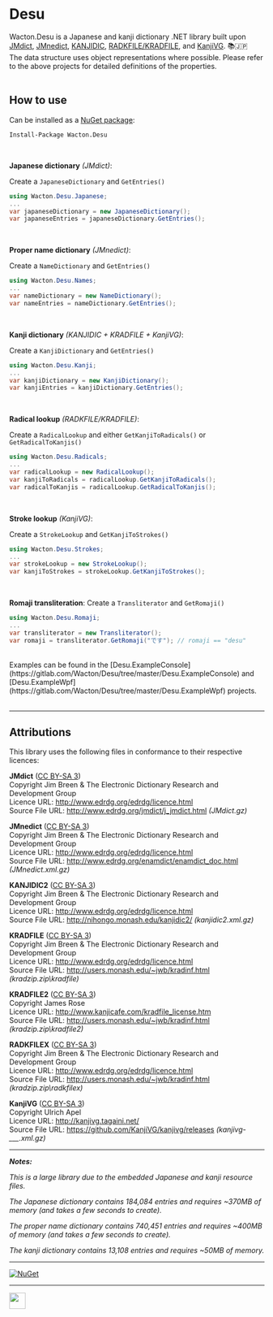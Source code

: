 # Desu
Wacton.Desu is a Japanese and kanji dictionary .NET library built upon [JMdict](http://www.edrdg.org/jmdict/edict_doc.html), [JMnedict](http://www.edrdg.org/enamdict/enamdict_doc.html), [KANJIDIC](http://www.edrdg.org/kanjidic/kanjidic.html), [RADKFILE/KRADFILE](http://users.monash.edu/~jwb/kradinf.html), and [KanjiVG](http://kanjivg.tagaini.net/). 📚🇯🇵
<br>
The data structure uses object representations where possible.  Please refer to the above projects for detailed definitions of the properties.
<br><br>
## How to use
Can be installed as a [NuGet package](https://www.nuget.org/packages/Wacton.Desu/):
```
Install-Package Wacton.Desu
```
<br>

**Japanese dictionary** *(JMdict)*:

Create a ```JapaneseDictionary``` and ```GetEntries()```
```c#
using Wacton.Desu.Japanese;
...
var japaneseDictionary = new JapaneseDictionary();
var japaneseEntries = japaneseDictionary.GetEntries();
```
<br>

**Proper name dictionary** *(JMnedict)*:

Create a ```NameDictionary``` and ```GetEntries()```
```c#
using Wacton.Desu.Names;
...
var nameDictionary = new NameDictionary();
var nameEntries = nameDictionary.GetEntries();
```
<br>

**Kanji dictionary** *(KANJIDIC + KRADFILE + KanjiVG)*: 

Create a ```KanjiDictionary``` and ```GetEntries()```
```c#
using Wacton.Desu.Kanji;
...
var kanjiDictionary = new KanjiDictionary();
var kanjiEntries = kanjiDictionary.GetEntries();
```
<br>

**Radical lookup** *(RADKFILE/KRADFILE)*:

Create a ```RadicalLookup``` and either ```GetKanjiToRadicals()``` or ```GetRadicalToKanjis()```
```c#
using Wacton.Desu.Radicals;
...
var radicalLookup = new RadicalLookup();
var kanjiToRadicals = radicalLookup.GetKanjiToRadicals();
var radicalToKanjis = radicalLookup.GetRadicalToKanjis();
```
<br>

**Stroke lookup** *(KanjiVG)*:

Create a ```StrokeLookup``` and ```GetKanjiToStrokes()```
```c#
using Wacton.Desu.Strokes;
...
var strokeLookup = new StrokeLookup();
var kanjiToStrokes = strokeLookup.GetKanjiToStrokes();
```
<br>

**Romaji transliteration**:
Create a ```Transliterator``` and ```GetRomaji()```
```c#
using Wacton.Desu.Romaji;
...
var transliterator = new Transliterator();
var romaji = transliterator.GetRomaji("です"); // romaji == "desu"
```
<br>
Examples can be found in the [Desu.ExampleConsole](https://gitlab.com/Wacton/Desu/tree/master/Desu.ExampleConsole) and [Desu.ExampleWpf](https://gitlab.com/Wacton/Desu/tree/master/Desu.ExampleWpf) projects.
<br><br>

---

## Attributions
This library uses the following files in conformance to their respective licences:

**JMdict** ([CC BY-SA 3](https://creativecommons.org/licenses/by-sa/3.0/))  
Copyright Jim Breen & The Electronic Dictionary Research and Development Group  
Licence URL: http://www.edrdg.org/edrdg/licence.html  
Source File URL: http://www.edrdg.org/jmdict/j_jmdict.html *(JMdict.gz)*  

**JMnedict** ([CC BY-SA 3](https://creativecommons.org/licenses/by-sa/3.0/))  
Copyright Jim Breen & The Electronic Dictionary Research and Development Group  
Licence URL: http://www.edrdg.org/edrdg/licence.html  
Source File URL: http://www.edrdg.org/enamdict/enamdict_doc.html *(JMnedict.xml.gz)*  

**KANJIDIC2** ([CC BY-SA 3](https://creativecommons.org/licenses/by-sa/3.0/))  
Copyright Jim Breen & The Electronic Dictionary Research and Development Group  
Licence URL: http://www.edrdg.org/edrdg/licence.html  
Source File URL: http://nihongo.monash.edu/kanjidic2/  *(kanjidic2.xml.gz)*  

**KRADFILE** ([CC BY-SA 3](https://creativecommons.org/licenses/by-sa/3.0/))  
Copyright Jim Breen & The Electronic Dictionary Research and Development Group  
Licence URL: http://www.edrdg.org/edrdg/licence.html  
Source File URL: http://users.monash.edu/~jwb/kradinf.html  *(kradzip.zip\kradfile)*  

**KRADFILE2** ([CC BY-SA 3](https://creativecommons.org/licenses/by-sa/3.0/))  
Copyright James Rose  
Licence URL: http://www.kanjicafe.com/kradfile_license.htm  
Source File URL: http://users.monash.edu/~jwb/kradinf.html  *(kradzip.zip\kradfile2)*  

**RADKFILEX** ([CC BY-SA 3](https://creativecommons.org/licenses/by-sa/3.0/))  
Copyright Jim Breen & The Electronic Dictionary Research and Development Group  
Licence URL: http://www.edrdg.org/edrdg/licence.html  
Source File URL: http://users.monash.edu/~jwb/kradinf.html  *(kradzip.zip\radkfilex)*  

**KanjiVG** ([CC BY-SA 3](https://creativecommons.org/licenses/by-sa/3.0/))  
Copyright Ulrich Apel  
Licence URL: http://kanjivg.tagaini.net/  
Source File URL: https://github.com/KanjiVG/kanjivg/releases  *(kanjivg-___.xml.gz)*  

---

_**Notes:**_

_This is a large library due to the embedded Japanese and kanji resource files._

_The Japanese dictionary contains 184,084 entries and requires ~370MB of memory (and takes a few seconds to create)._

_The proper name dictionary contains 740,451 entries and requires ~400MB of memory (and takes a few seconds to create)._

_The kanji dictionary contains 13,108 entries and requires ~50MB of memory._

---

[![NuGet](https://img.shields.io/nuget/v/Wacton.Desu.svg?maxAge=2592000)](https://www.nuget.org/packages/Wacton.Desu/)

---

<img src="https://gitlab.com/Wacton/Desu/raw/master/Desu/Resources/Desu.png" width="32" height="32">